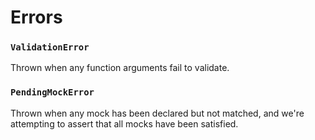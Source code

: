 # Errors

### `ValidationError`

Thrown when any function arguments fail to validate.

### `PendingMockError`

Thrown when any mock has been declared but not matched, and we're attempting to
assert that all mocks have been satisfied.
